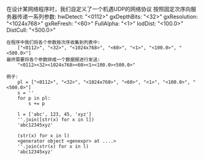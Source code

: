在设计某网络程序时，我们自定义了一个机遇UDP的网络协议
按照固定次序向服务器传递一系列参数:
    hwDetect:       "<0112>"
    gxDepthBits:    "<32>"
    gxResolution:   "<1024x768>"
    gxReFresh:      "<60>"
    FullAlpha:      "<1>"
    lodDist:        "<100.0>"
    DistCull:       "<500.0>"
    
    在程序中我们将各个参数按次序收集到列表中:
        ["<0112>", "<32>", "<1024x768>", "<60>", "<1>", "<100.0>", "<500.0>"]
    最终需要将各个参数拼成一个数据报进行发送:
        "<0112><32><1024x768><60><1><100.0><500.0>"
 
    例子:
        pl = ["<0112>", "<32>", "<1024x768>", "<60>", "<1>", "<100.0>", "<500.0>"]
        s = ''
        for p in pl:
            s += p
        
        l = ['abc', 123, 45, 'xyz']
        ''.join([str(x) for x in l])
        'abc12345xyz'
        
        (str(x) for x in l)
        <generator object <genexpr> at ....>
        ''.join(str(x) for x in l)
        'abc12345xyz'
        
        
        
        
        
        
        
        
        
        
        
        
        
        
        
        